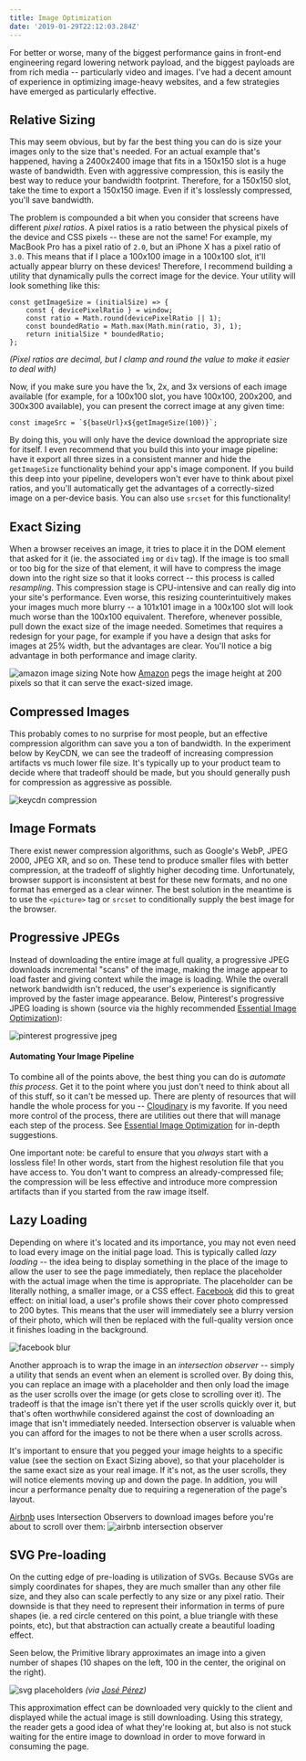 ```yaml
---
title: Image Optimization
date: '2019-01-29T22:12:03.284Z'
---
```


For better or worse, many of the biggest performance gains in front-end engineering regard lowering network payload, and the biggest payloads are from rich media -- particularly video and images. I've had a decent amount of experience in optimizing image-heavy websites, and a few strategies have emerged as particularly effective.

## Relative Sizing

This may seem obvious, but by far the best thing you can do is size your images only to the size that's needed. For an actual example that's happened, having a 2400x2400 image that fits in a 150x150 slot is a huge waste of bandwidth. Even with aggressive compression, this is easily the best way to reduce your bandwidth footprint. Therefore, for a 150x150 slot, take the time to export a 150x150 image. Even if it's losslessly compressed, you'll save bandwidth.

The problem is compounded a bit when you consider that screens have different _pixel ratios_. A pixel ratios is a ratio between the physical pixels of the device and CSS pixels -- these are not the same! For example, my MacBook Pro has a pixel ratio of `2.0`, but an iPhone X has a pixel ratio of `3.0`. This means that if I place a 100x100 image in a 100x100 slot, it'll actually appear blurry on these devices! Therefore, I recommend building a utility that dynamically pulls the correct image for the device. Your utility will look something like this:

```
const getImageSize = (initialSize) => {
    const { devicePixelRatio } = window;
    const ratio = Math.round(devicePixelRatio || 1);
    const boundedRatio = Math.max(Math.min(ratio, 3), 1);
    return initialSize * boundedRatio;
};
```

_(Pixel ratios are decimal, but I clamp and round the value to make it easier to deal with)_

Now, if you make sure you have the 1x, 2x, and 3x versions of each image available (for example, for a 100x100 slot, you have 100x100, 200x200, and 300x300 available), you can present the correct image at any given time:

```
const imageSrc = `${baseUrl}x${getImageSize(100)}`;
```

By doing this, you will only have the device download the appropriate size for itself. I even recommend that you build this into your image pipeline: have it export all three sizes in a consistent manner and hide the `getImageSize` functionality behind your app's image component. If you build this deep into your pipeline, developers won't ever have to think about pixel ratios, and you'll automatically get the advantages of a correctly-sized image on a per-device basis. You can also use `srcset` for this functionality!

## Exact Sizing

When a browser receives an image, it tries to place it in the DOM element that asked for it (ie. the associated `img` or `div` tag). If the image is too small or too big for the size of that element, it will have to compress the image down into the right size so that it looks correct -- this process is called _resampling_. This compression stage is CPU-intensive and can really dig into your site's performance. Even worse, this resizing counterintuitively makes your images much more blurry -- a 101x101 image in a 100x100 slot will look much worse than the 100x100 equivalent. Therefore, whenever possible, pull down the exact size of the image needed. Sometimes that requires a redesign for your page, for example if you have a design that asks for images at 25% width, but the advantages are clear. You'll notice a big advantage in both performance and image clarity.

![amazon image sizing](amazon-image.png)
Note how [Amazon](https://www.amazon.com) pegs the image height at 200 pixels so that it can serve the exact-sized image.

## Compressed Images

This probably comes to no surprise for most people, but an effective compression algorithm can save you a ton of bandwidth. In the experiment below by KeyCDN, we can see the tradeoff of increasing compression artifacts vs much lower file size. It's typically up to your product team to decide where that tradeoff should be made, but you should generally push for compression as aggressive as possible.

![keycdn compression](compression.jpg)

## Image Formats

There exist newer compression algorithms, such as Google's WebP, JPEG 2000, JPEG XR, and so on. These tend to produce smaller files with better compression, at the tradeoff of slightly higher decoding time. Unfortunately, browser support is inconsistent at best for these new formats, and no one format has emerged as a clear winner. The best solution in the meantime is to use the `<picture>` tag or `srcset` to conditionally supply the best image for the browser.

## Progressive JPEGs

Instead of downloading the entire image at full quality, a progressive JPEG downloads incremental "scans" of the image, making the image appear to load faster and giving context while the image is loading. While the overall network bandwidth isn't reduced, the user's experience is significantly improved by the faster image appearance. Below, Pinterest's progressive JPEG loading is shown (source via the highly recommended [Essential Image Optimization](https://images.guide)):

![pinterest progressive jpeg](pinterest-progressive-jpeg.png)

#### Automating Your Image Pipeline

To combine all of the points above, the best thing you can do is _automate this process_. Get it to the point where you just don't need to think about all of this stuff, so it can't be messed up. There are plenty of resources that will handle the whole process for you -- [Cloudinary](https://cloudinary.com/) is my favorite. If you need more control of the process, there are utilities out there that will manage each step of the process. See [Essential Image Optimization](https://images.guide) for in-depth suggestions.

One important note: be careful to ensure that you _always_ start with a lossless file! In other words, start from the highest resolution file that you have access to. You don't want to compress an already-compressed file; the compression will be less effective and introduce more compression artifacts than if you started from the raw image itself.

## Lazy Loading

Depending on where it's located and its importance, you may not even need to load every image on the initial page load. This is typically called _lazy loading_ -- the idea being to display something in the place of the image to allow the user to see the page immediately, then replace the placeholder with the actual image when the time is appropriate. The placeholder can be literally nothing, a smaller image, or a CSS effect. [Facebook](https://www.facebook.com) did this to great effect: on initial load, a user's profile shows their cover photo compressed to 200 bytes. This means that the user will immediately see a blurry version of their photo, which will then be replaced with the full-quality version once it finishes loading in the background.

![facebook blur](facebook-blur.jpg)

Another approach is to wrap the image in an _intersection observer_ -- simply a utility that sends an event when an element is scrolled over. By doing this, you can replace an image with a placeholder and then only load the image as the user scrolls over the image (or gets close to scrolling over it). The tradeoff is that the image isn't there yet if the user scrolls quickly over it, but that's often worthwhile considered against the cost of downloading an image that isn't immediately needed. Intersection observer is valuable when you can afford for the images to not be there when a user scrolls across.

It's important to ensure that you pegged your image heights to a specific value (see the section on Exact Sizing above), so that your placeholder is the same exact size as your real image. If it's not, as the user scrolls, they will notice elements moving up and down the page. In addition, you will incur a performance penalty due to requiring a regeneration of the page's layout.

[Airbnb](https://www.airbnb.com/) uses Intersection Observers to download images before you're about to scroll over them:
![airbnb intersection observer](airbnb-intersection-observer.png)

## SVG Pre-loading

On the cutting edge of pre-loading is utilization of SVGs. Because SVGs are simply coordinates for shapes, they are much smaller than any other file size, and they also can scale perfectly to any size or any pixel ratio. Their downside is that they need to represent their information in terms of pure shapes (ie. a red circle centered on this point, a blue triangle with these points, etc), but that abstraction can actually create a beautiful loading effect.

Seen below, the Primitive library approximates an image into a given number of shapes (10 shapes on the left, 100 in the center, the original on the right).

![svg placeholders](svg-placeholders.png)
_(via [José Pérez](https://jmperezperez.com/svg-placeholders/))_

This approximation effect can be downloaded very quickly to the client and displayed while the actual image is still downloading. Using this strategy, the reader gets a good idea of what they're looking at, but also is not stuck waiting for the entire image to download in order to move forward in consuming the page.
